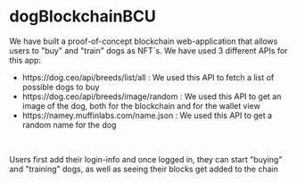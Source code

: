 
# dogBlockchainBCU
<p> We have built a proof-of-concept blockchain web-application that allows users to "buy" and "train" dogs as NFT´s. We have used 3 different APIs for this app: <br> 
</p>
<ul>
<li>https://dog.ceo/api/breeds/list/all : We used this API to fetch a list of possible dogs to buy</li><li>https://dog.ceo/api/breeds/image/random : We used this API to get an image of the dog, both for the blockchain and for the wallet view</li><li>https://namey.muffinlabs.com/name.json : We used this API to get a random name for the dog</li>
</ul>
<br>
<p>Users first add their login-info and once logged in, they can start "buying" and "training" dogs, as well as seeing their blocks get added to the chain</p>
